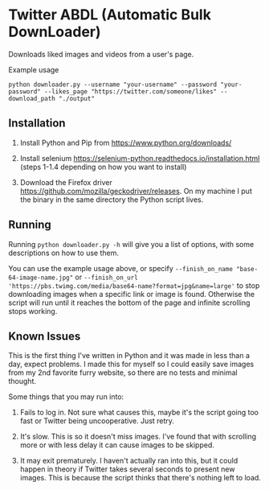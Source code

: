 # Twitter ABDL (Automatic Bulk DownLoader)

Downloads liked images and videos from a user's page.

Example usage
```
python downloader.py --username "your-username" --password "your-password" --likes_page "https://twitter.com/someone/likes" --download_path "./output" 
```

## Installation

1. Install Python and Pip from https://www.python.org/downloads/

2. Install selenium https://selenium-python.readthedocs.io/installation.html (steps 1-1.4 depending on how you want to install)

3. Download the Firefox driver https://github.com/mozilla/geckodriver/releases. On my machine I put the binary in the same directory the Python script lives.

## Running

Running `python downloader.py -h` will give you a list of options, with some descriptions on how to use them.

You can use the example usage above, or specify `--finish_on_name "base-64-image-name.jpg"` or `--finish_on_url 'https://pbs.twimg.com/media/base64-name?format=jpg&name=large'` to stop downloading images when a specific link or image is found. Otherwise the script will run until it reaches the bottom of the page and infinite scrolling stops working.

## Known Issues

This is the first thing I've written in Python and it was made in less than a day, expect problems. I made this for myself so I could easily save images from my 2nd favorite furry website, so there are no tests and minimal thought.

Some things that you may run into:

1. Fails to log in. Not sure what causes this, maybe it's the script going too fast or Twitter being uncooperative. Just retry.

2. It's slow. This is so it doesn't miss images. I've found that with scrolling more or with less delay it can cause images to be skipped.

3. It may exit prematurely. I haven't actually ran into this, but it could happen in theory if Twitter takes several seconds to present new images. This is because the script thinks that there's nothing left to load.
